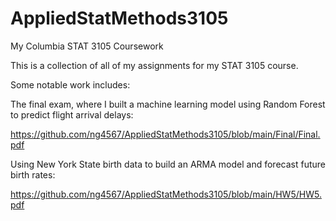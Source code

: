 # AppliedStatMethods3105
My Columbia STAT 3105 Coursework

This is a collection of all of my assignments for my STAT 3105 course. 

Some notable work includes:

The final exam, where I built a machine learning model using Random Forest to predict flight arrival delays:

https://github.com/ng4567/AppliedStatMethods3105/blob/main/Final/Final.pdf


Using New York State birth data to build an ARMA model and forecast future birth rates:

https://github.com/ng4567/AppliedStatMethods3105/blob/main/HW5/HW5.pdf
